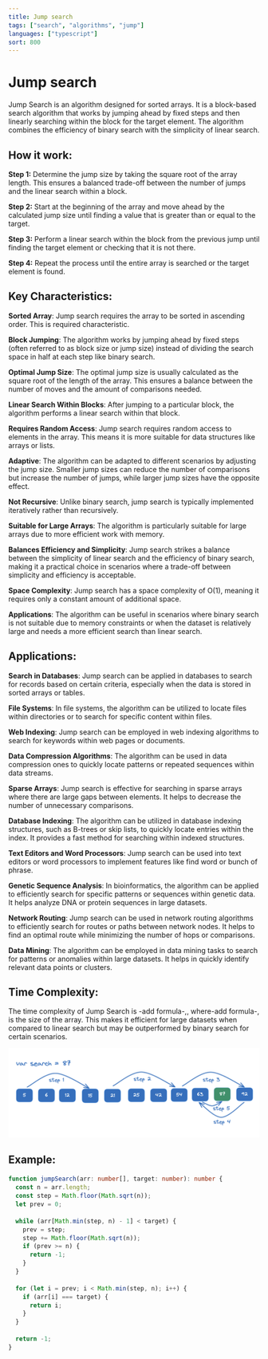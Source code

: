```yaml
---
title: Jump search
tags: ["search", "algorithms", "jump"]
languages: ["typescript"]
sort: 800
---
```


# Jump search

Jump Search is an algorithm designed for sorted arrays. It is a block-based search algorithm that works by jumping ahead by fixed steps and then linearly searching within the block for the target element. The algorithm combines the efficiency of binary search with the simplicity of linear search.

## How it work:

**Step 1:** Determine the jump size by taking the square root of the array length. This ensures a balanced trade-off between the number of jumps and the linear search within a block.

**Step 2:** Start at the beginning of the array and move ahead by the calculated jump size until finding a value that is greater than or equal to the target.

**Step 3:** Perform a linear search within the block from the previous jump until finding the target element or checking that it is not there.

**Step 4:** Repeat the process until the entire array is searched or the target element is found.

## Key Characteristics:

**Sorted Array**: Jump search requires the array to be sorted in ascending order. This is required characteristic.

**Block Jumping**: The algorithm works by jumping ahead by fixed steps (often referred to as block size or jump size) instead of dividing the search space in half at each step like binary search.

**Optimal Jump Size**: The optimal jump size is usually calculated as the square root of the length of the array. This ensures a balance between the number of moves and the amount of comparisons needed.

**Linear Search Within Blocks**: After jumping to a particular block, the algorithm performs a linear search within that block.

**Requires Random Access**: Jump search requires random access to elements in the array. This means it is more suitable for data structures like arrays or lists.

**Adaptive**: The algorithm can be adapted to different scenarios by adjusting the jump size. Smaller jump sizes can reduce the number of comparisons but increase the number of jumps, while larger jump sizes have the opposite effect.

**Not Recursive**: Unlike binary search, jump search is typically implemented iteratively rather than recursively.

**Suitable for Large Arrays**: The algorithm is particularly suitable for large arrays due to more efficient work with memory.

**Balances Efficiency and Simplicity**: Jump search strikes a balance between the simplicity of linear search and the efficiency of binary search, making it a practical choice in scenarios where a trade-off between simplicity and efficiency is acceptable.

**Space Complexity**: Jump search has a space complexity of O(1), meaning it requires only a constant amount of additional space.

**Applications**: The algorithm can be useful in scenarios where binary search is not suitable due to memory constraints or when the dataset is relatively large and needs a more efficient search than linear search.

## Applications:

**Search in Databases**: Jump search can be applied in databases to search for records based on certain criteria, especially when the data is stored in sorted arrays or tables.

**File Systems**: In file systems, the algorithm can be utilized to locate files within directories or to search for specific content within files.

**Web Indexing**: Jump search can be employed in web indexing algorithms to search for keywords within web pages or documents.

**Data Compression Algorithms**: The algorithm can be used in data compression ones to quickly locate patterns or repeated sequences within data streams.

**Sparse Arrays**: Jump search is effective for searching in sparse arrays where there are large gaps between elements. It helps to decrease the number of unnecessary comparisons.

**Database Indexing**: The algorithm can be utilized in database indexing structures, such as B-trees or skip lists, to quickly locate entries within the index. It provides a fast method for searching within indexed structures.

**Text Editors and Word Processors**: Jump search can be used into text editors or word processors to implement features like find word or bunch of phrase.

**Genetic Sequence Analysis**: In bioinformatics, the algorithm can be applied to efficiently search for specific patterns or sequences within genetic data. It helps analyze DNA or protein sequences in large datasets.

**Network Routing**: Jump search can be used in network routing algorithms to efficiently search for routes or paths between network nodes. It helps to find an optimal route while minimizing the number of hops or comparisons.

**Data Mining**: The algorithm can be employed in data mining tasks to search for patterns or anomalies within large datasets. It helps in quickly identify relevant data points or clusters.

## Time Complexity:

The time complexity of Jump Search is -add formula-,, where-add formula-, is the size of the array. This makes it efficient for large datasets when compared to linear search but may be outperformed by binary search for certain scenarios.

![Jump search](https://raw.githubusercontent.com/AndersDeath/holy-theory/main/images/jump-search.png)

## Example:

```typescript
function jumpSearch(arr: number[], target: number): number {
  const n = arr.length;
  const step = Math.floor(Math.sqrt(n));
  let prev = 0;

  while (arr[Math.min(step, n) - 1] < target) {
    prev = step;
    step += Math.floor(Math.sqrt(n));
    if (prev >= n) {
      return -1;
    }
  }

  for (let i = prev; i < Math.min(step, n); i++) {
    if (arr[i] === target) {
      return i;
    }
  }

  return -1;
}
```
